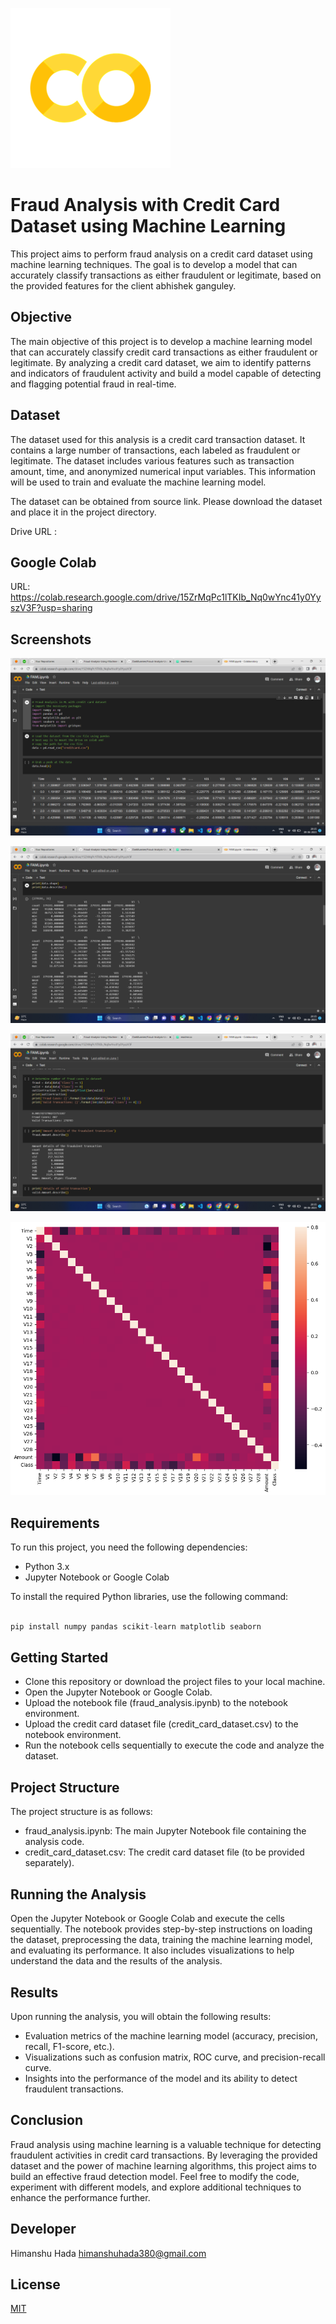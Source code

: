 
![Google Collab Screenshot](./googlecollablogo.png)


# Fraud Analysis with Credit Card Dataset using Machine Learning
This project aims to perform fraud analysis on a credit card dataset using machine learning techniques. The goal is to develop a model that can accurately classify transactions as either fraudulent or legitimate, based on the provided features for the client abhishek ganguley.

## Objective
The main objective of this project is to develop a machine learning model that can accurately classify credit card transactions as either fraudulent or legitimate. By analyzing a credit card dataset, we aim to identify patterns and indicators of fraudulent activity and build a model capable of detecting and flagging potential fraud in real-time.

## Dataset
The dataset used for this analysis is a credit card transaction dataset. It contains a large number of transactions, each labeled as fraudulent or legitimate. The dataset includes various features such as transaction amount, time, and anonymized numerical input variables. This information will be used to train and evaluate the machine learning model.

The dataset can be obtained from source link. Please download the dataset and place it in the project directory.

 Drive URL : 


## Google Colab
URL: https://colab.research.google.com/drive/15ZrMqPc1lTKIb_Nq0wYnc41y0YyszV3F?usp=sharing


## Screenshots

![FA 2 Screenshot](./fad.png)

![FA 3 Screenshot](./fad2.png)

![FA 4 Screenshot](./fad3.png)

![FA  Screenshot](./graph.png)

## Requirements
To run this project, you need the following dependencies:

- Python 3.x
- Jupyter Notebook or Google Colab

To install the required Python libraries, use the following command:


```python

pip install numpy pandas scikit-learn matplotlib seaborn


```

## Getting Started
- Clone this repository or download the project files to your local machine.
- Open the Jupyter Notebook or Google Colab.
- Upload the notebook file (fraud_analysis.ipynb) to the notebook environment.
- Upload the credit card dataset file (credit_card_dataset.csv) to the notebook environment.
- Run the notebook cells sequentially to execute the code and analyze the dataset.

## Project Structure
The project structure is as follows:

- fraud_analysis.ipynb: The main Jupyter Notebook file containing the analysis code.
- credit_card_dataset.csv: The credit card dataset file (to be provided separately).

## Running the Analysis
Open the Jupyter Notebook or Google Colab and execute the cells sequentially. The notebook provides step-by-step instructions on loading the dataset, preprocessing the data, training the machine learning model, and evaluating its performance. It also includes visualizations to help understand the data and the results of the analysis.

## Results
Upon running the analysis, you will obtain the following results:

- Evaluation metrics of the machine learning model (accuracy, precision, recall, F1-score, etc.).
- Visualizations such as confusion matrix, ROC curve, and precision-recall curve.
- Insights into the performance of the model and its ability to detect fraudulent transactions.

## Conclusion
Fraud analysis using machine learning is a valuable technique for detecting fraudulent activities in credit card transactions. By leveraging the provided dataset and the power of machine learning algorithms, this project aims to build an effective fraud detection model. Feel free to modify the code, experiment with different models, and explore additional techniques to enhance the performance further.


## Developer 
Himanshu Hada
himanshuhada380@gmail.com


## License

[MIT](https://choosealicense.com/licenses/mit/)
